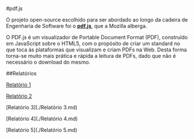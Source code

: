 #pdf.js

O projeto open-source escolhido para ser abordado ao longo da cadeira de Engenharia de Software foi o 
[**pdf.js**](https://github.com/mozilla/pdf.js), que a Mozilla alberga.

O PDF.js é um visualizador de Portable Document Format (PDF), construído  em JavaScript sobre o HTML5, com o propósito de criar um standard no que toca às plataformas que visualizam e criam PDFs na Web. Desta forma torna-se muito mais prática e rápida a leitura de PDFs, dado que não é necessário o download do mesmo. 

##Relatórios

[Relatório 1](https://github.com/PedroPachecoInf/pdf.js/blob/ESOF/ESOF/Relat%C3%B3rio%201.md)

[Relatório 2](https://github.com/PedroPachecoInf/pdf.js/blob/ESOF/ESOF/Relat%C3%B3rio%202.md)

[Relatório 3](./Relatório 3.md)

[Relatório 4](./Relatório 4.md)

[Relatório 5](./Relatório 5.md)

